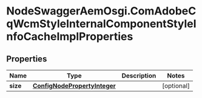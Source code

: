 # NodeSwaggerAemOsgi.ComAdobeCqWcmStyleInternalComponentStyleInfoCacheImplProperties

## Properties

Name | Type | Description | Notes
------------ | ------------- | ------------- | -------------
**size** | [**ConfigNodePropertyInteger**](ConfigNodePropertyInteger.md) |  | [optional] 


